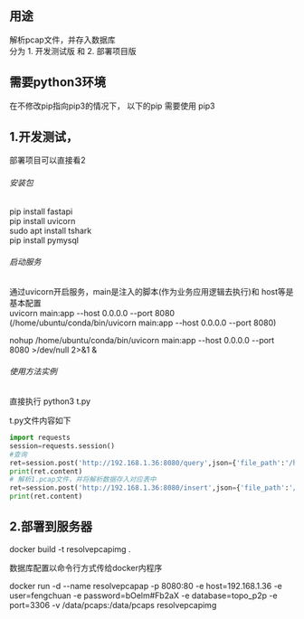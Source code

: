 ## 用途
解析pcap文件，并存入数据库    
分为 1. 开发测试版 和 2. 部署项目版

## 需要python3环境
在不修改pip指向pip3的情况下， 以下的pip 需要使用 pip3

## 1.开发测试，
部署项目可以直接看2

###### 安装包
pip install fastapi    
pip install uvicorn     
sudo apt install tshark    
pip install pymysql

###### 启动服务
通过uvicorn开启服务，main是注入的脚本(作为业务应用逻辑去执行)和 host等是基本配置  
uvicorn main:app --host 0.0.0.0 --port 8080
(/home/ubuntu/conda/bin/uvicorn main:app --host 0.0.0.0 --port 8080)    

 nohup /home/ubuntu/conda/bin/uvicorn main:app --host 0.0.0.0 --port 8080 >/dev/null 2>&1 &    

###### 使用方法实例
直接执行 python3 t.py    

t.py文件内容如下
```python
import requests
session=requests.session()
#查询
ret=session.post('http://192.168.1.36:8080/query',json={'file_path':'/home/ubuntu/resovepcap/1.pcap','index':'1'})
print(ret.content)
# 解析1.pcap文件，并将解析数据存入对应表中
ret=session.post('http://192.168.1.36:8080/insert',json={'file_path':'/home/ubuntu/resovepcap/1.pcap','tablename':'fengchuan'})
print(ret.content)
```

## 2.部署到服务器

docker build -t resolvepcapimg  .

数据库配置以命令行方式传给docker内程序

docker run -d --name resolvepcapap -p 8080:80 -e host=192.168.1.36 -e user=fengchuan -e password=bOelm#Fb2aX -e database=topo_p2p -e port=3306 -v /data/pcaps:/data/pcaps resolvepcapimg



